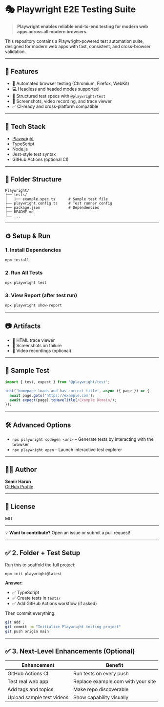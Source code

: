 # 🎭 Playwright E2E Testing Suite

> **Playwright enables reliable end-to-end testing for modern web apps across all modern browsers.**

This repository contains a Playwright-powered test automation suite, designed for modern web apps with fast, consistent, and cross-browser validation.

---

## 🚀 Features

- 🔧 Automated browser testing (Chromium, Firefox, WebKit)
- 💻 Headless and headed modes supported
- 🧪 Structured test specs with `@playwright/test`
- 📸 Screenshots, video recording, and trace viewer
- ✅ CI-ready and cross-platform compatible

---

## 🧰 Tech Stack

- [Playwright](https://playwright.dev/)
- TypeScript
- Node.js
- Jest-style test syntax
- GitHub Actions (optional CI)

---

## 📁 Folder Structure

```
Playwright/
├── tests/
│   ├── example.spec.ts      # Sample test file
├── playwright.config.ts     # Test runner config
├── package.json             # Dependencies
├── README.md
└── ...
```

---

## ⚙️ Setup & Run

### 1. Install Dependencies

```bash
npm install
```

### 2. Run All Tests
```bash
npx playwright test
```

### 3. View Report (after test run)
```bash
npx playwright show-report
```

---

## 📷 Artifacts

- 🧩 HTML trace viewer
- 📸 Screenshots on failure
- 🎥 Video recordings (optional)

---

## 🧪 Sample Test

```typescript
import { test, expect } from '@playwright/test';

test('homepage loads and has correct title', async ({ page }) => {
  await page.goto('https://example.com');
  await expect(page).toHaveTitle(/Example Domain/);
});
```

---

## 🛠️ Advanced Options

- `npx playwright codegen <url>` – Generate tests by interacting with the browser
- `npx playwright open` – Launch interactive test explorer

---

## 🧑‍💻 Author

**Semir Harun**  
[GitHub Profile](https://github.com/Semir-Harun)

---

## 📄 License

MIT

---

💡 **Want to contribute?** Open an issue or submit a pull request!

---

## ✅ 2. Folder + Test Setup

Run this to scaffold the full project:

```bash
npm init playwright@latest
```

**Answer:**
- ✅ TypeScript
- ✅ Create tests in `tests/`
- ✅ Add GitHub Actions workflow (if asked)

Then commit everything:

```bash
git add .
git commit -m "Initialize Playwright testing project"
git push origin main
```

---

## ✅ 3. Next-Level Enhancements (Optional)

| Enhancement | Benefit |
|-------------|---------|
| GitHub Actions CI | Run tests on every push |
| Test real web app | Replace example.com with your site |
| Add tags and topics | Make repo discoverable |
| Upload sample test videos | Show capability visually |